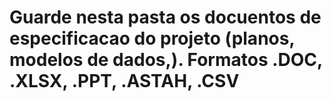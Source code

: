 # Guarde nesta pasta os docuentos de especificacao do projeto (planos, modelos de dados,). Formatos .DOC, .XLSX, .PPT, .ASTAH, .CSV
